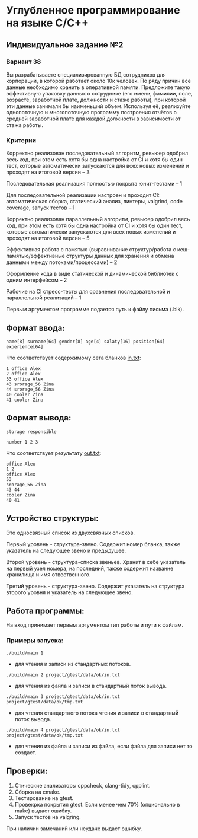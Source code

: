 #  Углубленное программирование на языке С/С++

## Индивидуальное задание №2
### Вариант 38
Вы разрабатываете специализированную БД сотрудников для корпорации, в которой работает около 10к человек. 
По ряду причин все данные необходимо хранить в оперативной памяти. Предложите такую эффективную упаковку 
данных о сотруднике (его имени, фамилии, поле, возрасте, заработной плате, должности и стаже работы), 
при которой эти данные занимали бы наименьший объем. Используя её, реализуйте однопоточную и многопоточную 
программу построения отчётов о средней заработной плате для каждой должности в зависимости от стажа работы.
### Критерии
Корректно реализован последовательный алгоритм, ревьюер одобрил весь код, при этом есть хотя бы одна настройка 
от CI и хотя бы один тест, которые автоматически запускаются для всех новых изменений и проходят на итоговой версии –  3

Последовательная реализация полностью покрыта юнит-тестами –  1

Для последовательной реализации настроен и проходит CI: автоматическая сборка, статический анализ,
линтеры, valgrind, code coverage, запуск тестов –  1

Корректно реализован параллельный алгоритм, ревьюер одобрил весь код, при этом есть хотя бы одна
настройка от CI и хотя бы один тест, которые автоматически запускаются для всех новых изменений и 
проходят на итоговой версии –  5

Эффективная работа с памятью (выравнивание структур/работа с кеш-памятью/эффективные структуры
данных для хранения и обмена данными между потоками/процессами) –  2

Оформление кода в виде статической и динамической библиотек с одним интерфейсом –  2

Рабочие на CI стресс-тесты для сравнения последовательной и параллельной реализаций –  1

Первым аргументом программе подается путь к файлу письма (.blk).

## Формат ввода:

`name[8] surname[64] gender[8] age[4] salaty[16] position[64] experience[64]`

Что соответствует содержимому сета бланков [in.txt](project/gtest/data/ok/in.txt):
```
1 office Alex
2 office Alex
53 office Alex
43 srorage_56 Zina
44 srorage_56 Zina
40 cooler Zina
41 cooler Zina
```

## Формат вывода:

`storage responsible`

`number 1 2 3`

Что соответствует результату [out.txt](project/gtest/data/ok/out.txt):
```
office Alex
1 2
office Alex
53
srorage_56 Zina
43 44
cooler Zina
40 41
```

## Устройство структуры:

Это односвязный список из двухсвязных списков.

Первый уровень - структура-звено. Содержит номер бланка, также указатель на следующее звено и предыдушее.

Второй уровень - структура-списка звеньев. Хранит в себе указатель на первый узел номера, на последний, также содержит 
название хранилища и имя отвественного.

Третий уровень - структура-звено. Содержит указатель на структура второго уровня и указатель на следующее
звено.

## Работа программы:

На вход принимает первым аргументом тип работы и пути к файлам. 

### Примеры запуска:
```
./build/main 1
```
- для чтения и записи из стандартных потоков.

```
./build/main 2 project/gtest/data/ok/in.txt
```
- для чтения из файла и записи в стандартный поток вывода.

```
./build/main 3 project/gtest/data/ok/in.txt project/gtest/data/ok/tmp.txt
```
- для чтения стандартного потока чтения и записи в стандартный поток вывода.

```
./build/main 4 project/gtest/data/ok/in.txt project/gtest/data/ok/tmp.txt
```
- для чтения из файла и записи из файла, если файла для записи нет то создаст.

## Проверки:
1. Стические анализаторы cppcheck, clang-tidy, cpplint.
2. Сборка на cmake.
3. Тестирование на gtest.
4. Провекрка покрытия gtest. Если менее чем 70% (опционально в make) выдаст ошибку.
5. Запуск тестов на valgring.

При наличии замечаний или неудаче выдаст ошибку.